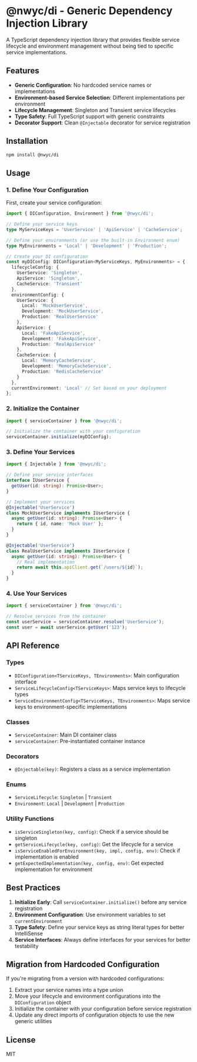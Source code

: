 # @nwyc/di - Generic Dependency Injection Library

A TypeScript dependency injection library that provides flexible service lifecycle and environment management without being tied to specific service implementations.

## Features

- **Generic Configuration**: No hardcoded service names or implementations
- **Environment-based Service Selection**: Different implementations per environment
- **Lifecycle Management**: Singleton and Transient service lifecycles
- **Type Safety**: Full TypeScript support with generic constraints
- **Decorator Support**: Clean `@Injectable` decorator for service registration

## Installation

```bash
npm install @nwyc/di
```

## Usage

### 1. Define Your Configuration

First, create your service configuration:

```typescript
import { DIConfiguration, Environment } from '@nwyc/di';

// Define your service keys
type MyServiceKeys = 'UserService' | 'ApiService' | 'CacheService';

// Define your environments (or use the built-in Environment enum)
type MyEnvironments = 'Local' | 'Development' | 'Production';

// Create your DI configuration
const myDIConfig: DIConfiguration<MyServiceKeys, MyEnvironments> = {
  lifecycleConfig: {
    UserService: 'Singleton',
    ApiService: 'Singleton', 
    CacheService: 'Transient'
  },
  environmentConfig: {
    UserService: {
      Local: 'MockUserService',
      Development: 'MockUserService',
      Production: 'RealUserService'
    },
    ApiService: {
      Local: 'FakeApiService',
      Development: 'FakeApiService', 
      Production: 'RealApiService'
    },
    CacheService: {
      Local: 'MemoryCacheService',
      Development: 'MemoryCacheService',
      Production: 'RedisCacheService'
    }
  },
  currentEnvironment: 'Local' // Set based on your deployment
};
```

### 2. Initialize the Container

```typescript
import { serviceContainer } from '@nwyc/di';

// Initialize the container with your configuration
serviceContainer.initialize(myDIConfig);
```

### 3. Define Your Services

```typescript
import { Injectable } from '@nwyc/di';

// Define your service interfaces
interface IUserService {
  getUser(id: string): Promise<User>;
}

// Implement your services
@Injectable('UserService')
class MockUserService implements IUserService {
  async getUser(id: string): Promise<User> {
    return { id, name: 'Mock User' };
  }
}

@Injectable('UserService')
class RealUserService implements IUserService {
  async getUser(id: string): Promise<User> {
    // Real implementation
    return await this.apiClient.get(`/users/${id}`);
  }
}
```

### 4. Use Your Services

```typescript
import { serviceContainer } from '@nwyc/di';

// Resolve services from the container
const userService = serviceContainer.resolve('UserService');
const user = await userService.getUser('123');
```

## API Reference

### Types

- `DIConfiguration<TServiceKeys, TEnvironments>`: Main configuration interface
- `ServiceLifecycleConfig<TServiceKeys>`: Maps service keys to lifecycle types
- `ServiceEnvironmentConfig<TServiceKeys, TEnvironments>`: Maps service keys to environment-specific implementations

### Classes

- `ServiceContainer`: Main DI container class
- `serviceContainer`: Pre-instantiated container instance

### Decorators

- `@Injectable(key)`: Registers a class as a service implementation

### Enums

- `ServiceLifecycle`: `Singleton` | `Transient`
- `Environment`: `Local` | `Development` | `Production`

### Utility Functions

- `isServiceSingleton(key, config)`: Check if a service should be singleton
- `getServiceLifecycle(key, config)`: Get the lifecycle for a service
- `isServiceEnabledForEnvironment(key, impl, config, env)`: Check if implementation is enabled
- `getExpectedImplementation(key, config, env)`: Get expected implementation for environment

## Best Practices

1. **Initialize Early**: Call `serviceContainer.initialize()` before any service registration
2. **Environment Configuration**: Use environment variables to set `currentEnvironment`
3. **Type Safety**: Define your service keys as string literal types for better IntelliSense
4. **Service Interfaces**: Always define interfaces for your services for better testability

## Migration from Hardcoded Configuration

If you're migrating from a version with hardcoded configurations:

1. Extract your service names into a type union
2. Move your lifecycle and environment configurations into the `DIConfiguration` object
3. Initialize the container with your configuration before service registration
4. Update any direct imports of configuration objects to use the new generic utilities

## License

MIT
